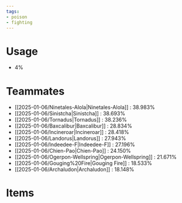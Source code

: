 ```yaml
---
tags:
- poison
- fighting
---
```

# Usage
- 4%
# Teammates
- [[2025-01-06/Ninetales-Alola|Ninetales-Alola]] : 38.983%
- [[2025-01-06/Sinistcha|Sinistcha]] : 38.693%
- [[2025-01-06/Tornadus|Tornadus]] : 38.236%
- [[2025-01-06/Baxcalibur|Baxcalibur]] : 28.834%
- [[2025-01-06/Incineroar|Incineroar]] : 28.418%
- [[2025-01-06/Landorus|Landorus]] : 27.943%
- [[2025-01-06/Indeedee-F|Indeedee-F]] : 27.196%
- [[2025-01-06/Chien-Pao|Chien-Pao]] : 24.150%
- [[2025-01-06/Ogerpon-Wellspring|Ogerpon-Wellspring]] : 21.671%
- [[2025-01-06/Gouging%20Fire|Gouging Fire]] : 18.533%
- [[2025-01-06/Archaludon|Archaludon]] : 18.148%
# Items